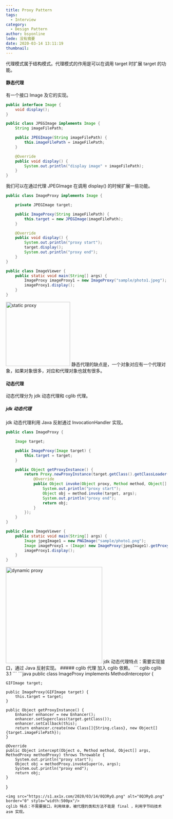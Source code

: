 ```yaml
---
title: Proxy Pattern
tags:
  - Interview
category:
  - Design Pattern
author: bsyonline
lede: 没有摘要
date: 2020-03-14 13:11:19
thumbnail:
---
```



代理模式属于结构模式。代理模式的作用是可以在调用 target 时扩展 target 的功能。

#### 静态代理
有一个接口 Image 及它的实现。
```java
public interface Image {
    void display();
}

public class JPEGImage implements Image {
    String imageFilePath;

    public JPEGImage(String imageFilePath) {
        this.imageFilePath = imageFilePath;
    }

    @Override
    public void display() {
        System.out.println("display image" + imageFilePath);
    }
}
```
我们可以在通过代理 JPEGImage 在调用 display() 的时候扩展一些功能。
```java
public class ImageProxy implements Image {

    private JPEGImage target;

    public ImageProxy(String imageFilePath) {
        this.target = new JPEGImage(imageFilePath);
    }

    @Override
    public void display() {
        System.out.println("proxy start");
        target.display();
        System.out.println("proxy end");
    }
}

public class ImageViewer {
    public static void main(String[] args) {
		ImageProxy imageProxy1 = new ImageProxy("sample/photo1.jpeg");
		imageProxy1.display();
    }
}
```
<img src="https://s1.ax1x.com/2020/03/14/8QEoid.png" alt="static proxy" border="0" style="width:200px">
静态代理的缺点是，一个对象对应有一个代理对象，如果对象很多，对应和代理对象也就有很多。

#### 动态代理
动态代理分为 jdk 动态代理和 cglib 代理。
##### jdk 动态代理
jdk 动态代理利用 Java 反射通过 InvocationHandler 实现。
```java
public class ImageProxy {

    Image target;

    public ImageProxy(Image target) {
        this.target = target;
    }

    public Object getProxyInstance() {
        return Proxy.newProxyInstance(target.getClass().getClassLoader(), target.getClass().getInterfaces(), new InvocationHandler() {
            @Override
            public Object invoke(Object proxy, Method method, Object[] args) throws Throwable {
                System.out.println("proxy start");
                Object obj = method.invoke(target, args);
                System.out.println("proxy end");
                return obj;
            }
        });
    }
}

public class ImageViewer {
    public static void main(String[] args) {
        Image jpegImage1 = new PNGImage("sample/photo1.png");
		Image imageProxy1 = (Image) new ImageProxy(jpegImage1).getProxyInstance();
		imageProxy1.display();
    }
}
```
<img src="https://s1.ax1x.com/2020/03/14/8QE4de.png" alt="dynamic proxy" border="0" style="width:300px">
jdk 动态代理特点：需要实现接口，通过 Java 反射实现。
##### cglib 代理
加入 cglib 依赖。
```
<dependency>
	<groupId>cglib</groupId>
	<artifactId>cglib</artifactId>
	<version>3.1</version>
</dependency>
```
```java
public class ImageProxy implements MethodInterceptor {

    GIFImage target;

    public ImageProxy(GIFImage target) {
        this.target = target;
    }

    public Object getProxyInstance() {
        Enhancer enhancer = new Enhancer();
        enhancer.setSuperclass(target.getClass());
        enhancer.setCallback(this);
        return enhancer.create(new Class[]{String.class}, new Object[]{target.imageFilePath});
    }

    @Override
    public Object intercept(Object o, Method method, Object[] args, MethodProxy methodProxy) throws Throwable {
        System.out.println("proxy start");
        Object obj = methodProxy.invokeSuper(o, args);
        System.out.println("proxy end");
        return obj;
    }
}
```
<img src="https://s1.ax1x.com/2020/03/14/8Q3RyQ.png" alt="8Q3RyQ.png" border="0" style="width:500px"/>
cglib 特点：不需要接口，利用继承，被代理的类和方法不能是 final ，利用字节码技术 asm 实现。